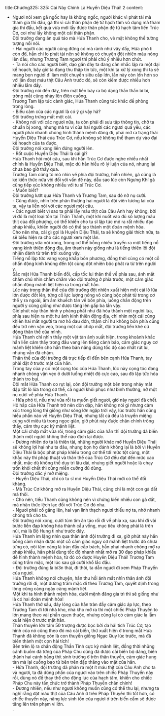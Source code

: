 title:Chương325: 325: Cái Này Chính Là Huyền Diệu Thái! 2
content:
- Ngươi nói xem gã ngốc hay là không ngốc, người khác vì phát tài mà tham gia thi đấu, gã thì vì cái thân phận đệ tử hạch tâm vô dụng mà tham gia thi đấu, kết quả vừa mới lấy được thân phận đệ tử hạch tâm liền Trúc Cơ, coi như lấy không một cái thân phận.<br>Đội trưởng đang ăn quả táo mà Hứa Thanh cho, vẻ mặt không thể tưởng tượng nổi nói.<br>- Hai người các ngươi cũng đừng có mà rảnh như vậy đấy, Hứa phó ti còn đỡ, hắn chỉ lo phát tài nên sẽ không có chuyện đột nhiên máu nóng lên đầu, nhưng Trương Tam ngươi thì phải chú ý nhiều hơn chút.<br>- Ta nói cho các ngươi biết, dạo gần đây ta đang cân nhắc lập ra một đại kế hoạch, bây giờ ta đang thu thập tin tức, một khi ta xử lý xong thì ta sẽ mang bọn ngươi đi làm một chuyến siêu cấp lớn, lần này còn lớn hơn so với lần đoạt máu thịt Câu Anh trước đó, sẽ còn kiếm được nhiều hơn nhiều lắm đấy.<br>Đội trưởng nói đến đây, trên mặt liền bày ra bộ dạng thần thần bí bí, tròng mắt cũng nhảy lên điên cuồng.<br>Trương Tam lập tức cảnh giác, Hứa Thanh cũng tức khắc đề phòng trong lòng.<br>- Biểu cảm của các ngươi là có ý gì vậy hả?<br>Đội trưởng trừng mắt một cái.<br>- Không nói với các ngươi nữa, ta còn phải đi sưu tập thông tin, chờ ta chuẩn bị xong, nhưng mà tu vi của hai người các ngươi quá yếu, các ngươi phải nhanh chóng hình thành mệnh đăng đi, phải mở ra trạng thái Huyền Diệu Thái của Trúc Cơ, nếu không sẽ không thể tham dự vào đại kế hoạch của ta được.<br>Đội trưởng nói xong liền đứng người lên.<br>- Rốt cuộc Huyền Diệu Thái là cái gì?<br>Hứa Thanh hỏi một câu, sau khi hắn Trúc Cơ được nghe nhiều nhất chính là Huyền Diệu Thái, mặc dù hắn hiểu rõ lý luận của nó, nhưng lại chưa bao giờ thấy qua.<br>Trương Tam cũng tò mò nhìn về phía đội trưởng, hiển nhiên, gã cũng là kẻ kiến thức nửa vời đối với vấn đề này, dẫu sao lúc còn Ngưng Khí gã cũng tiếp xúc không nhiều với tu sĩ Trúc Cơ.<br>- Muốn biết?<br>Đội trưởng lướt qua Hứa Thanh và Trương Tam, sau đó nở nụ cười.<br>- Cũng được, nhìn trên phân thượng hai ngươi là đội viên tương lai của ta, vậy ta liền nói với các ngươi một câu.<br>- Các ngươi biết vì sao ta phải lấy máu thịt của Câu Anh hay không, bởi vì đó là một loại tồn tại Thần Thánh, một khi nuốt vào đủ số lượng máu thịt của đối phương, có thể khiến cho tu sĩ lập tức mở ra rất nhiều đạo pháp khiếu, khiến người đó có thể tạo thành một đoàn mệnh hỏa.<br>Cho nên nha, cái gì gọi là Huyền Diệu Thái, ta sẽ không giải thích nữa, ta sẽ biểu hiện ra cho các ngươi xem một lần.<br>Đội trưởng vừa nói xong, trong cơ thể bỗng nhiều truyền ra một tiếng nổ vang kinh thiên động địa, âm thanh này giống như là tiếng thiên lôi đột nhiên đánh từ trên trời xuống vậy.<br>Tiếng nổ lập tức vang vọng khắp bốn phương, đồng thời cũng có một cỗ chấn động kinh khủng đến tột cùng đột nhiên bộc phát ra từ trên người y.<br>Sắc mặt Hứa Thanh biến đổi, cấp tốc lui thân thể về phía sau, ánh mắt chăm chú nhìn chằm chằm vào đội trưởng ở phía trước, một cảm giác chấn động mãnh liệt hiện ra trong mắt hắn.<br>Lúc này trong thân thể của đội trưởng đột nhiên xuất hiện một cái lò lửa lớn được đốt lên, từng cỗ lực lượng nóng vô cùng bộc phát từ trong cơ thể y ra ngoài, ầm ầm khuếch tán về bốn phía, luồng chấn động trên người y cũng giống như được tăng lên gấp ba lần vậy.<br>Giờ phút này thân hình y phảng phất như đã hóa thành một người lửa, phía sau hiện ra một hư ảnh kinh thiên động địa, chỉ nhìn một cái cũng khiến hai mắt người ta mơ hồ đau đớn, thậm chí hư không bốn phía cũng đều trở nên vặn vẹo, trong một cái chớp mắt, đội trưởng liền khẽ cử động thân thể của mình.<br>Hứa Thanh chỉ nhìn thấy một vệt tàn ảnh xuất hiện, trong khoảnh khắc hắn liền cảm thấy trong đầu vang lên tiếng cảnh báo, cảm giác nguy cơ mãnh liệt khiến cho hắn theo bản năng dùng tốc độ cao nhất rút lui, nhưng vẫn đã chậm.<br>Thân thể của đội trưởng đã trực tiếp đi đến bên cạnh Hứa Thanh, tay phải đặt ở trước mặt của hắn.<br>Trong tay của y có một cọng tóc của Hứa Thanh, lúc này cọng tóc đang nhanh chóng vặn vẹo ở dưới luồng nhiệt độ cực cao, sau đó lập tức hóa thành tro bụi.<br>Đôi mắt Hứa Thanh co rụt lại, còn đội trưởng một bên trong nháy mắt dập tắt lò lửa trong cơ thể, cả người khôi phục như bình thường, nở một nụ cười về phía Hứa Thanh.<br>- Hứa phó ti, nếu như vừa rồi ta muốn giết ngươi, giờ này ngươi đã chết.<br>Hô hấp của Hứa Thanh trở nên dồn dập, hắn không nói gì nhưng cảm xúc trong lòng thì giống như sóng lớn ngập trời vậy, lúc trước hắn cũng hiểu phần nào về Huyền Diệu Thái, nhưng tất cả đều là truyền miệng cùng với miêu tả trong ngọc giản, giờ phút này được chân chính trông thấy, cảm thụ cực kỳ mãnh liệt.<br>Một cái chớp mắt vừa rồi, trong cảm giác của hắn thì đội trưởng đã biến thành một người không thể nào địch lại được.<br>- Đương nhiên do ta là thiên tài, những người khác mở Huyền Diệu Thái sẽ không lợi hại như ta đâu, nhưng bọn họ đánh không lại là bởi vì Huyền Diệu Thái là bộc phát pháp khiếu trong cơ thể tới mức tột cùng, một khắc này thì pháp thuật và thân thể của Trúc Cơ đều đạt đến mức cao nhất, mặc dù không thể duy trì lâu dài, nhưng giết người hoặc là chạy trốn khỏi chết thì cũng miễn cưỡng đủ dùng.<br>Đội trưởng đắc ý mở miệng.<br>- Huyền Diệu Thái, chỉ có tu sĩ mở Huyền Diệu Thái mới có thể đối kháng.<br>- Mà Trúc Cơ không mở ra Huyền Diệu Thái, cũng chỉ là một con gà đất mà thôi.<br>- Cho nên, tiểu Thanh cũng không nên vì chứng kiến nhiều con gà đất, mà nhận thức lệch lạc đối với Trúc Cơ đó nha.<br>- Ngươi phải cố gắng lên, hai vạn linh thạch ngươi thiếu nợ ta, nhớ nhanh chóng trả cho ta.<br>Đội trưởng nói xong, cười tủm tỉm ăn táo rồi đi về phía xa, sau khi đi vài bước liền đạp không hóa thành cầu vồng, mục tiêu không phải là trên núi, mà là Bộ Hung ti như trước đây.<br>Hứa Thanh im lặng nhìn qua thân ảnh đội trưởng đi xa, giờ phút này hắn bỗng cảm nhận được một cỗ cảm giác nguy cơ mãnh liệt trước đó chưa từng có, nội tâm càng là tràn đầy cấp bách, hắn phải nhanh chóng mở ra pháp khiếu, hắn phải dùng tốc độ nhanh nhất mở ra 30 đạo pháp khiếu để hình thành mệnh hỏa, từ đó có được Huyền Diệu Thái! Trương Tam cũng trầm mặc, một lúc sau gã cười khổ lắc đầu.<br>- Đội trưởng đúng là bi3n thái, đi thôi, ta dẫn ngươi đi xem Pháp Thuyền của ngươi.<br>Hứa Thanh không nói chuyện, hắn thu hồi ánh mắt nhìn thân ảnh đội trưởng rời đi, một đường trầm mặc đi theo Trương Tam, quyết định trong lòng cũng càng ngày càng mãnh liệt.<br>Một khi ta hình thành mệnh hỏa, dưới mệnh đăng gia trì thì sẽ giống như là có hai đoàn mệnh hỏa!<br>Hứa Thanh thở sâu, đáy lòng của hắn tràn đầy cảm giác áp lực, theo Trương Tam đi tới nhà kho, nhà kho mở ra thì một chiếc Pháp Thuyền to lớn mang theo vài phần quen thuộc, nhưng cũng lại có cảm giác lạ lẫm xuất hiện ở trước mặt hắn.<br>Thân thuyền lớn tầm 50 trượng được bọc bởi da hải tích Trúc Cơ, tạo hình của nó cũng theo đó mà cải biến, thứ xuất hiện ở trong mắt Hứa Thanh đã không còn là con thuyền giống Ngạc Quy lúc trước, mà đã biến thành một con hải tích!<br>Bên trên lộ ra chấn động Thần Tính cực kỳ mãnh liệt, đồng thời những cánh buồm đã từng của Pháp Chu cũng đã được cải biến bộ dáng, biến thành hai cánh bằng thịt sinh trưởng ở trên thân thuyền, cảm giác hung tàn mà lại cuồng bạo từ bên trên đập thẳng vào mặt của hắn.<br>- Hứa Thanh, đội trưởng đã phân ra một ít máu thịt của Câu Anh cho ta và ngươi, ta đã dùng phần của ngươi vào trên chiếc Pháp Thuyền này rồi, dùng nó để thay thế cho động lực của hạch tâm, khiến cho chiếc Pháp Chu này tấn chức trở thành Pháp Thuyền chân chính!<br>- Đương nhiên, nếu như ngươi không muốn cũng có thể thu lại, nhưng ta nghĩ rằng đặt máu thịt của Câu Anh ở trên Pháp Thuyền thì tốt hơn, có chiếc thuyền này, năng lực sinh tồn của ngươi ở trên biển cấm sẽ được tăng lên trên phạm vi lớn.<br>.<br>